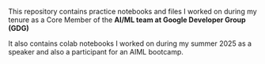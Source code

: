 This repository contains practice notebooks and files I worked on during my tenure as a Core Member of the **AI/ML team at Google Developer Group (GDG)**

It also contains colab notebooks I worked on during my summer 2025 as a speaker and also a participant for an AIML bootcamp.
